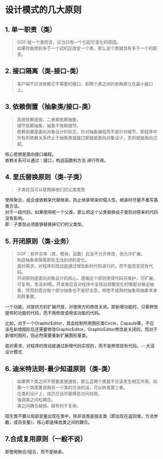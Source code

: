 # 设计模式的几大原则

## 1. 单一职责（类）

> GOF:就一个类而言，应当只有一个引起它变化的原因。  
> 如果你能想到多于一个动机区改变一个类，那么这个类就具有多于一个的职责。  

## 2. 接口隔离（类-接口-类）

> 客户端不应该依赖它不需要的接口，即两个类之间的依赖建立在最小接口上。

## 3. 依赖倒置（抽象类/接口-类）

> 高层依赖底层，二者都依赖抽象。  
> 细节依赖抽象，抽象不依赖细节。  
> 依赖倒置是面向对象设计的标志，针对抽象编程而不是针对细节，即程序中所有的依赖关系终止于抽象类或接口那就是面向对象设计，否则就是面向过程。  

核心思想是面向接口编程。  
依赖关系可以通过：接口，构造函数和方法 进行传递。  

## 4. 里氏替换原则（类-子类）

> 子类应当可以替换掉他们的父类类型  

使用聚合，组合或依赖来代替继承，防止继承带来的侵入性。继承时尽量不重写基类方法。  
对于一段代码，如果使用呢一个父类，那么把这个父类替换成子类则对原来的代码没有影响。  
即：子类型必须能够替换掉它们的父类型。  

## 5. 开闭原则（类-业务）

> GOF：软件实体（类，模块，函数）应该不允许修改，但允许扩展。  
> 构造抽象来隔离那些无法封闭的变化。  
> 面对需求，对程序的改动是通过增加新的代码进行的，而不是改变现有代码。  
> 开闭原则是面向对象设计的核心，遵循这个原则使得代码可维护，可扩展，可复用，灵活dd嗯。开发者应该对程序中呈现出频繁变化的哪部分做出抽象，然而刻意对每个部分抽象也不是好主意。拒绝不成熟的抽象和抽象本身同样重要。  

一个功能，对提供方的扩展开放，对使用方的修改关闭。即新增功能时，只需修改提供的功能的代码，而不用修改调用该功能的代码。  

比如，对于一个GraphicEditor，其会绘制所用图形类Circle，Capsule等，不应该在新增图形后还需要修改GraphicEditor。GraphicEditor修改是关闭的。而对于新增的图形，则必然需要重新扩展图形基类。  

面对需求，对程序的改动是通过新增代码实现的，而不是修改现有代码。-- 大话设计模式  

## 6. 迪米特法则-最少知道原则（类-类）

> 如果两个类之间不需要直接通信，那么这两个类就不应该发生相互作用。如果一个类需要调用另一个类的方法的话，可以转发第三者。  
> 在类的设计上，成员应该尽量降低访问权限。  
> 强调类之间松耦合。  
> 类之间耦合越弱，越有利于复用。  

陌生类不要以局部变量出现在类中，除非该类是朋友类（即出现在返回值，方法参数，成员变量）。核心即是降低类之间的耦合。  

## 7.合成复用原则（一般不说）

即使用聚合/组合，而不是继承。

